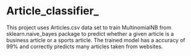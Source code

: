 # Article_classifier_
This project uses Articles.csv data set to train MultinomialNB from sklearn.naive_bayes package to predict whether a given article is a business article or a sports article. The trained model has a accuracy of 99% and correctly predicts many articles taken from websites.
